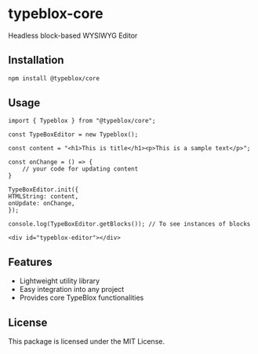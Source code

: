 # typeblox-core
Headless block-based WYSIWYG Editor

## Installation

```bash
npm install @typeblox/core
```

## Usage

```
import { Typeblox } from "@typeblox/core";

const TypeBoxEditor = new Typeblox();

const content = "<h1>This is title</h1><p>This is a sample text</p>";

const onChange = () => {
    // your code for updating content
}

TypeBoxEditor.init({
HTMLString: content,
onUpdate: onChange,
});

console.log(TypeBoxEditor.getBlocks()); // To see instances of blocks

```

```
<div id="typeblox-editor"></div>

```

## Features
* Lightweight utility library
* Easy integration into any project
* Provides core TypeBlox functionalities

## License
This package is licensed under the MIT License.
